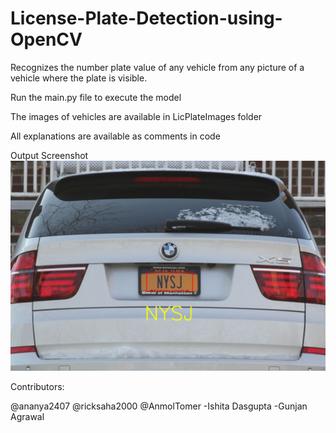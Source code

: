 # License-Plate-Detection-using-OpenCV
Recognizes the number plate value of any vehicle from any picture of a vehicle where the plate is visible.

Run the main.py file to execute the model

The images of vehicles are available in LicPlateImages folder

All explanations are available as comments in code

Output Screenshot
![](https://github.com/soumyadeeptadas/License-Plate-Detection-using-OpenCV/blob/master/imgOriginalScene.png)


Contributors:

@ananya2407
@ricksaha2000
@AnmolTomer
-Ishita Dasgupta
-Gunjan Agrawal
